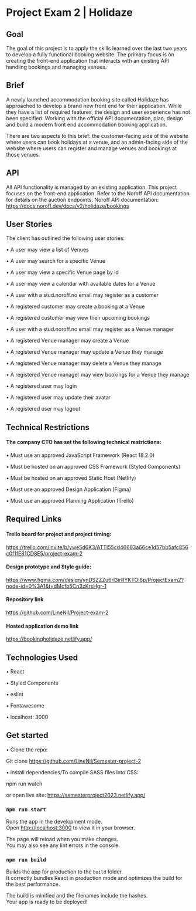 # Project Exam 2 | Holidaze

## Goal
The goal of this project is to apply the skills learned over the last two years to develop a fully functional booking website. 
The primary focus is on creating the front-end application that interacts with an existing API handling bookings and managing venues.

## Brief
A newly launched accommodation booking site called Holidaze has approached to develop a brand new front end for their application. While they have a list of required features, the design and user experience has not been specified. 
Working with the official API documentation, plan, design and build a modern front end accommodation booking application.

There are two aspects to this brief: the customer-facing side of the website where users can book holidays at a venue, and an admin-facing side of the website where users can register and manage venues and bookings at those venues.

## API
All API functionality is managed by an existing application. This project focuses on the front-end application. Refer to the Noroff API documentation for details on the auction endpoints. Noroff API documentation: https://docs.noroff.dev/docs/v2/holidaze/bookings

## User Stories
The client has outlined the following user stories:

• A user may view a list of Venues

• A user may search for a specific Venue

• A user may view a specific Venue page by id

• A user may view a calendar with available dates for a Venue

• A user with a stud.noroff.no email may register as a customer

• A registered customer may create a booking at a Venue

• A registered customer may view their upcoming bookings

• A user with a stud.noroff.no email may register as a Venue manager

• A registered Venue manager may create a Venue

• A registered Venue manager may update a Venue they manage

• A registered Venue manager may delete a Venue they manage

• A registered Venue manager may view bookings for a Venue they manage

• A registered user may login

• A registered user may update their avatar

• A registered user may logout

## Technical Restrictions
#### The company CTO has set the following technical restrictions:

• Must use an approved JavaScript Framework (React 18.2.0)

• Must be hosted on an approved CSS Framework (Styled Components)

• Must be hosted on an approved Static Host (Netlify)

• Must use an approved Design Application (Figma)

• Must use an approved Planning Application (Trello)


## Required Links
#### Trello board for project and project timing: 
https://trello.com/invite/b/ywe5d6K3/ATTI55cd46663a66ce1d57bb5afc856c0f1fE81CD8E5/project-exam-2

#### Design prototype and Style guide: 
https://www.figma.com/design/ynDSZZZu6rl3irRYKTOI8p/ProjectExam2?node-id=0%3A1&t=dMcfb5Cn3zKrsHgr-1

#### Repository link 
https://github.com/LineNil/Project-exam-2

#### Hosted application demo link 
https://bookingholidaze.netlify.app/

## Technologies Used

• React

• Styled Components

• eslint
  
• Fontawesome

• localhost: 3000

## Get started

• Clone the repo:

Git clone https://github.com/LineNil/Semester-project-2

• install dependencies/To compile SASS files into CSS:

npm run watch

or open live site: https://semesterproject2023.netlify.app/

### `npm run start`

Runs the app in the development mode.\
Open [http://localhost:3000](http://localhost:3000) to view it in your browser.

The page will reload when you make changes.\
You may also see any lint errors in the console.


### `npm run build`

Builds the app for production to the `build` folder.\
It correctly bundles React in production mode and optimizes the build for the best performance.

The build is minified and the filenames include the hashes.\
Your app is ready to be deployed!


